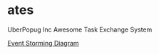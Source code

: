 # ates
UberPopug Inc Awesome Task Exchange System

[Event Storming Diagram](https://miro.com/app/board/o9J_kqqhnTk=/?share_link_id=631251181072)
